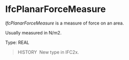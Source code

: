 IfcPlanarForceMeasure
=====================

_IfcPlanarForceMeasure_ is a measure of force on an area.

Usually measured in N/m2.

Type: REAL

> HISTORY&nbsp; New type in IFC2x.
